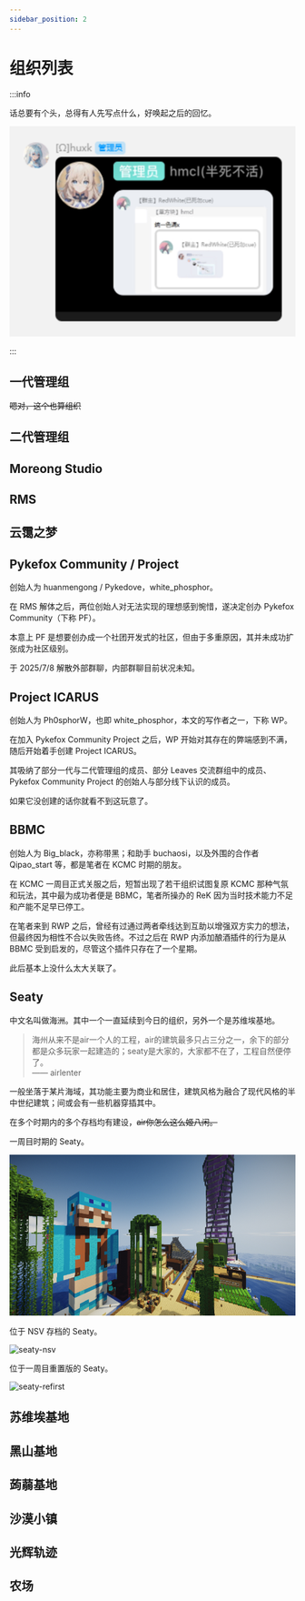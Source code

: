 ```yaml
---
sidebar_position: 2
---
```


# 组织列表

:::info

话总要有个头，总得有人先写点什么，好唤起之后的回忆。

![套娃](_images/套娃.png)

:::

## 一代管理组

~~嗯对，这个也算组织~~

## 二代管理组

## Moreong Studio

## RMS

## 云霭之梦

## Pykefox Community / Project

创始人为 huanmengong / Pykedove，white_phosphor。

在 RMS 解体之后，两位创始人对无法实现的理想感到惋惜，遂决定创办 Pykefox Community（下称 PF）。

本意上 PF 是想要创办成一个社团开发式的社区，但由于多重原因，其并未成功扩张成为社区级别。

于 2025/7/8 解散外部群聊，内部群聊目前状况未知。

## Project ICARUS

创始人为 Ph0sphorW，也即 white_phosphor，本文的写作者之一，下称 WP。

在加入 Pykefox Community Project 之后，WP 开始对其存在的弊端感到不满，随后开始着手创建 Project ICARUS。

其吸纳了部分一代与二代管理组的成员、部分 Leaves 交流群组中的成员、Pykefox Community Project 的创始人与部分线下认识的成员。

如果它没创建的话你就看不到这玩意了。

## BBMC

创始人为 Big_black，亦称带黑；和助手 buchaosi，以及外围的合作者 Qipao_start 等，都是笔者在 KCMC 时期的朋友。

在 KCMC 一周目正式关服之后，短暂出现了若干组织试图复原 KCMC 那种气氛和玩法，其中最为成功者便是 BBMC，笔者所操办的 ReK 因为当时技术能力不足和产能不足早已停工。

在笔者来到 RWP 之后，曾经有过通过两者牵线达到互助以增强双方实力的想法，但最终因为相性不合以失败告终。不过之后在 RWP 内添加酿酒插件的行为是从 BBMC 受到启发的，尽管这个插件只存在了一个星期。

此后基本上没什么太大关联了。

## Seaty

中文名叫做海洲。其中一个一直延续到今日的组织，另外一个是苏维埃基地。

> 海州从来不是air一个人的工程，air的建筑最多只占三分之一，余下的部分都是众多玩家一起建造的；seaty是大家的，大家都不在了，工程自然便停了。<br>
> —— airlenter

一般坐落于某片海域，其功能主要为商业和居住，建筑风格为融合了现代风格的半中世纪建筑；间或会有一些机器穿插其中。

在多个时期内的多个存档均有建设，~~air你怎么这么姬八闲。~~

一周目时期的 Seaty。

![seaty-first-iter](_images/seaty-first-iter.png)

位于 NSV 存档的 Seaty。

![seaty-nsv](_images/seaty-nsv.png)

位于一周目重置版的 Seaty。

![seaty-refirst](_images/seaty-refirst.png)

## 苏维埃基地

## 黑山基地

## 蒟蒻基地

## 沙漠小镇

## 光辉轨迹

## 农场



